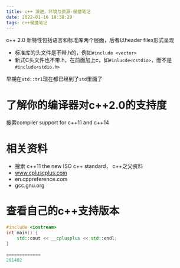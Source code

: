 ```yaml
---
title: c++ 演进，环境与资源-侯捷笔记
date: 2022-01-16 18:38:29
tags: c++侯捷笔记
---
```


c++ 2.0 新特性包括语言和标准库两个层面，后者以header files形式呈现

- 标准库的头文件是不带.h的，例如`#include <vector>`
- 新式C头文件也不带.h，在前面加上c，如`#inlucde<cstdio>`，而不是`#include<stdio.h>`

早期在`std::tr1`现在都已经到了`std`里面了

# 了解你的编译器对c++2.0的支持度

搜索compiler support for c++11 and c++14

# 相关资料

- 搜索 c++11 the new ISO c++ standard， c++之父资料
- www.cpluscplus.com
- en.cppreference.com
- gcc.gnu.org



# 查看自己的c++支持版本

```c++
#include <iostream>
int main() {
    std::cout << __cplusplus << std::endl;
}

=============
201402
```



